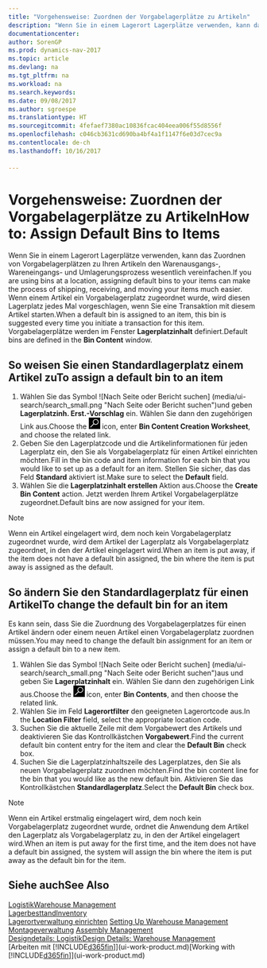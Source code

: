 ```yaml
---
title: "Vorgehensweise: Zuordnen der Vorgabelagerplätze zu Artikeln"
description: "Wenn Sie in einem Lagerort Lagerplätze verwenden, kann das Zuordnen von Vorgabelagerplätzen zu Ihren Artikeln den Warenausgangs-, Wareneingangs- und Umlagerungsprozess wesentlich vereinfachen. Wenn einem Artikel ein Vorgabelagerplatz zugeordnet wurde, wird diesen Lagerplatz jedes Mal vorgeschlagen, wenn Sie eine Transaktion mit diesem Artikel starten."
documentationcenter: 
author: SorenGP
ms.prod: dynamics-nav-2017
ms.topic: article
ms.devlang: na
ms.tgt_pltfrm: na
ms.workload: na
ms.search.keywords: 
ms.date: 09/08/2017
ms.author: sgroespe
ms.translationtype: HT
ms.sourcegitcommit: 4fefaef7380ac10836fcac404eea006f55d8556f
ms.openlocfilehash: c046cb3631cd690ba4bf4a1f1147f6e03d7cec9a
ms.contentlocale: de-ch
ms.lasthandoff: 10/16/2017

---
```

# <a name="how-to-assign-default-bins-to-items"></a><span data-ttu-id="7e37a-104">Vorgehensweise: Zuordnen der Vorgabelagerplätze zu Artikeln</span><span class="sxs-lookup"><span data-stu-id="7e37a-104">How to: Assign Default Bins to Items</span></span>
<span data-ttu-id="7e37a-105">Wenn Sie in einem Lagerort Lagerplätze verwenden, kann das Zuordnen von Vorgabelagerplätzen zu Ihren Artikeln den Warenausgangs-, Wareneingangs- und Umlagerungsprozess wesentlich vereinfachen.</span><span class="sxs-lookup"><span data-stu-id="7e37a-105">If you are using bins at a location, assigning default bins to your items can make the process of shipping, receiving, and moving your items much easier.</span></span> <span data-ttu-id="7e37a-106">Wenn einem Artikel ein Vorgabelagerplatz zugeordnet wurde, wird diesen Lagerplatz jedes Mal vorgeschlagen, wenn Sie eine Transaktion mit diesem Artikel starten.</span><span class="sxs-lookup"><span data-stu-id="7e37a-106">When a default bin is assigned to an item, this bin is suggested every time you initiate a transaction for this item.</span></span> <span data-ttu-id="7e37a-107">Vorgabelagerplätze werden im Fenster **Lagerplatzinhalt** definiert.</span><span class="sxs-lookup"><span data-stu-id="7e37a-107">Default bins are defined in the **Bin Content** window.</span></span>  

## <a name="to-assign-a-default-bin-to-an-item"></a><span data-ttu-id="7e37a-108">So weisen Sie einen Standardlagerplatz einem Artikel zu</span><span class="sxs-lookup"><span data-stu-id="7e37a-108">To assign a default bin to an item</span></span>
1.  <span data-ttu-id="7e37a-109">Wählen Sie das Symbol ![Nach Seite oder Bericht suchen] (media/ui-search/search_small.png "Nach Seite oder Bericht suchen")und geben **Lagerplatzinh. Erst.-Vorschlag** ein. Wählen Sie dann den zugehörigen Link aus.</span><span class="sxs-lookup"><span data-stu-id="7e37a-109">Choose the ![Search for Page or Report](media/ui-search/search_small.png "Search for Page or Report icon") icon, enter **Bin Content Creation Worksheet**, and choose the related link.</span></span>  
2.  <span data-ttu-id="7e37a-110">Geben Sie den Lagerplatzcode und die Artikelinformationen für jeden Lagerplatz ein, den Sie als Vorgabelagerplatz für einen Artikel einrichten möchten.</span><span class="sxs-lookup"><span data-stu-id="7e37a-110">Fill in the bin code and item information for each bin that you would like to set up as a default for an item.</span></span> <span data-ttu-id="7e37a-111">Stellen Sie sicher, das das Feld **Standard** aktiviert ist.</span><span class="sxs-lookup"><span data-stu-id="7e37a-111">Make sure to select the **Default** field.</span></span>  
3.  <span data-ttu-id="7e37a-112">Wählen Sie die **Lagerplatzinhalt erstellen** Aktion aus.</span><span class="sxs-lookup"><span data-stu-id="7e37a-112">Choose the **Create Bin Content** action.</span></span> <span data-ttu-id="7e37a-113">Jetzt werden Ihrem Artikel Vorgabelagerplätze zugeordnet.</span><span class="sxs-lookup"><span data-stu-id="7e37a-113">Default bins are now assigned for your item.</span></span>  

> [!NOTE]  
>  <span data-ttu-id="7e37a-114">Wenn ein Artikel eingelagert wird, dem noch kein Vorgabelagerplatz zugeordnet wurde, wird dem Artikel der Lagerplatz als Vorgabelagerplatz zugeordnet, in den der Artikel eingelagert wird.</span><span class="sxs-lookup"><span data-stu-id="7e37a-114">When an item is put away, if the item does not have a default bin assigned, the bin where the item is put away is assigned as the default.</span></span>  

## <a name="to-change-the-default-bin-for-an-item"></a><span data-ttu-id="7e37a-115">So ändern Sie den Standardlagerplatz für einen Artikel</span><span class="sxs-lookup"><span data-stu-id="7e37a-115">To change the default bin for an item</span></span>  
<span data-ttu-id="7e37a-116">Es kann sein, dass Sie die Zuordnung des Vorgabelagerplatzes für einen Artikel ändern oder einem neuen Artikel einen Vorgabelagerplatz zuordnen müssen.</span><span class="sxs-lookup"><span data-stu-id="7e37a-116">You may need to change the default bin assignment for an item or assign a default bin to a new item.</span></span>    
1.  <span data-ttu-id="7e37a-117">Wählen Sie das Symbol ![Nach Seite oder Bericht suchen] (media/ui-search/search_small.png "Nach Seite oder Bericht suchen")aus und geben Sie **Lagerplatzinhalt** ein. Wählen Sie dann den zugehörigen Link aus.</span><span class="sxs-lookup"><span data-stu-id="7e37a-117">Choose the ![Search for Page or Report](media/ui-search/search_small.png "Search for Page or Report icon") icon, enter **Bin Contents**, and then choose the related link.</span></span>  
2.  <span data-ttu-id="7e37a-118">Wählen Sie im Feld **Lagerortfilter** den geeigneten Lagerortcode aus.</span><span class="sxs-lookup"><span data-stu-id="7e37a-118">In the **Location Filter** field, select the appropriate location code.</span></span>  
3.  <span data-ttu-id="7e37a-119">Suchen Sie die aktuelle Zeile mit dem Vorgabewert des Artikels und deaktivieren Sie das Kontrollkästchen **Vorgabewert**.</span><span class="sxs-lookup"><span data-stu-id="7e37a-119">Find the current default bin content entry for the item and clear the **Default Bin** check box.</span></span>  
4.  <span data-ttu-id="7e37a-120">Suchen Sie die Lagerplatzinhaltszeile des Lagerplatzes, den Sie als neuen Vorgabelagerplatz zuordnen möchten.</span><span class="sxs-lookup"><span data-stu-id="7e37a-120">Find the bin content line for the bin that you would like as the new default bin.</span></span> <span data-ttu-id="7e37a-121">Aktivieren Sie das Kontrollkästchen **Standardlagerplatz**.</span><span class="sxs-lookup"><span data-stu-id="7e37a-121">Select the **Default Bin** check box.</span></span>  

> [!NOTE]  
>  <span data-ttu-id="7e37a-122">Wenn ein Artikel erstmalig eingelagert wird, dem noch kein Vorgabelagerplatz zugeordnet wurde, ordnet die Anwendung dem Artikel den Lagerplatz als Vorgabelagerplatz zu, in den der Artikel eingelagert wird.</span><span class="sxs-lookup"><span data-stu-id="7e37a-122">When an item is put away for the first time, and the item does not have a default bin assigned, the system will assign the bin where the item is put away as the default bin for the item.</span></span>  

## <a name="see-also"></a><span data-ttu-id="7e37a-123">Siehe auch</span><span class="sxs-lookup"><span data-stu-id="7e37a-123">See Also</span></span>  
[<span data-ttu-id="7e37a-124">Logistik</span><span class="sxs-lookup"><span data-stu-id="7e37a-124">Warehouse Management</span></span>](warehouse-manage-warehouse.md)  
[<span data-ttu-id="7e37a-125">Lagerbesttand</span><span class="sxs-lookup"><span data-stu-id="7e37a-125">Inventory</span></span>](inventory-manage-inventory.md)  
<span data-ttu-id="7e37a-126">[Lagerortverwaltung einrichten](warehouse-setup-warehouse.md)   </span><span class="sxs-lookup"><span data-stu-id="7e37a-126">[Setting Up Warehouse Management](warehouse-setup-warehouse.md)   </span></span>  
<span data-ttu-id="7e37a-127">[Montageverwaltung](assembly-assemble-items.md)  </span><span class="sxs-lookup"><span data-stu-id="7e37a-127">[Assembly Management](assembly-assemble-items.md)  </span></span>  
[<span data-ttu-id="7e37a-128">Designdetails: Logistik</span><span class="sxs-lookup"><span data-stu-id="7e37a-128">Design Details: Warehouse Management</span></span>](design-details-warehouse-management.md)  
<span data-ttu-id="7e37a-129">[Arbeiten mit [!INCLUDE[d365fin](includes/d365fin_md.md)]](ui-work-product.md)</span><span class="sxs-lookup"><span data-stu-id="7e37a-129">[Working with [!INCLUDE[d365fin](includes/d365fin_md.md)]](ui-work-product.md)</span></span>

